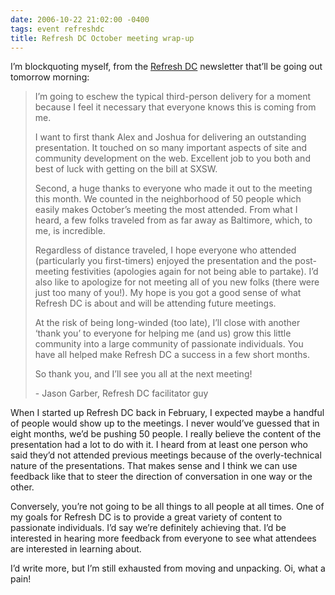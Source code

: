 ```yaml
---
date: 2006-10-22 21:02:00 -0400
tags: event refreshdc
title: Refresh DC October meeting wrap-up
---
```


I’m blockquoting myself, from the [Refresh DC](http://refresh-dc.org/) newsletter that’ll be going out tomorrow morning:

> I’m going to eschew the typical third-person delivery for a moment because I feel it necessary that everyone knows this is coming from me.
>
> I want to first thank Alex and Joshua for delivering an outstanding presentation. It touched on so many important aspects of site and community development on the web. Excellent job to you both and best of luck with getting on the bill at SXSW.
>
> Second, a huge thanks to everyone who made it out to the meeting this month. We counted in the neighborhood of 50 people which easily makes October’s meeting the most attended. From what I heard, a few folks traveled from as far away as Baltimore, which,  to me, is incredible.
>
> Regardless of distance traveled, I hope everyone who attended (particularly you first-timers) enjoyed the presentation and the post-meeting festivities (apologies again for not being able to partake). I’d also like to apologize for not meeting all of you new folks (there were just too many of you!). My hope is you got a good sense of what Refresh DC is about and will be attending future meetings.
>
> At the risk of being long-winded (too late), I’ll close with another ‘thank you’ to everyone for helping me (and us) grow this little community into a large community of passionate individuals. You have all helped make Refresh DC a success in a few short months.
>
> So thank you, and I’ll see you all at the next meeting!
>
> \- Jason Garber, Refresh DC facilitator guy

When I started up Refresh DC back in February, I expected maybe a handful of people would show up to the meetings. I never would’ve guessed that in eight months, we’d be pushing 50 people. I really believe the content of the presentation had a lot to do with it. I heard from at least one person who said they’d not attended previous meetings because of the overly-technical nature of the presentations. That makes sense and I think we can use feedback like that to steer the direction of conversation in one way or the other.

Conversely, you’re not going to be all things to all people at all times. One of my goals for Refresh DC is to provide a great variety of content to passionate individuals. I’d say we’re definitely achieving that. I’d be interested in hearing more feedback from everyone to see what attendees are interested in learning about.

I’d write more, but I’m still exhausted from moving and unpacking. Oi, what a pain!